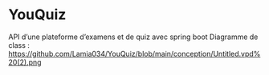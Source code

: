 # YouQuiz
API d’une plateforme d’examens et de quiz avec spring boot
Diagramme de class : 
https://github.com/Lamia034/YouQuiz/blob/main/conception/Untitled.vpd%20(2).png
